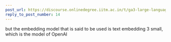 ```yaml
---
post_url: https://discourse.onlinedegree.iitm.ac.in/t/ga3-large-language-models-discussion-thread-tds-jan-2025/163247/15
reply_to_post_number: 14
---
```

but the embedding model that is said to be used is text embedding 3 small, which is the model of OpenAI